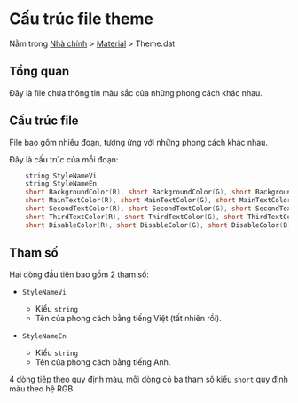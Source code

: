# Cấu trúc file theme

Nằm trong [Nhà chính](../../Introduce.md) > [Material](../../Material.md) > Theme.dat

## Tổng quan

Đây là file chứa thông tin màu sắc của những phong cách khác nhau.

## Cấu trúc file

File bao gồm nhiều đoạn, tương ứng với những phong cách khác nhau.

Đây là cấu trúc của mỗi đoạn:

```cpp
    string StyleNameVi
    string StyleNameEn
    short BackgroundColor(R), short BackgroundColor(G), short BackgroundColor(B)
    short MainTextColor(R), short MainTextColor(G), short MainTextColor(B)
    short SecondTextColor(R), short SecondTextColor(G), short SecondTextColor(B)
    short ThirdTextColor(R), short ThirdTextColor(G), short ThirdTextColor(B)
    short DisableColor(R), short DisableColor(G), short DisableColor(B)
```

## Tham số

Hai dòng đầu tiên bao gồm 2 tham số:

- `StyleNameVi`
  - Kiểu `string`
  - Tên của phong cách bằng tiếng Việt (tất nhiên rồi).

- `StyleNameEn`
  - Kiểu `string`
  - Tên của phong cách bằng tiếng Anh.

4 dòng tiếp theo quy định màu, mỗi dòng có ba tham số kiểu `short` quy định màu theo hệ RGB.
